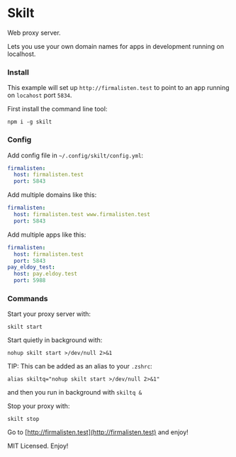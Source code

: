 # Skilt

Web proxy server.

Lets you use your own domain names for apps in development running on localhost.

### Install

This example will set up `http://firmalisten.test` to point to an app running on `locahost` port `5834`.

First install the command line tool:
```
npm i -g skilt
```

### Config

Add config file in `~/.config/skilt/config.yml`:

```yml
firmalisten:
  host: firmalisten.test
  port: 5843
```

Add multiple domains like this:

```yml
firmalisten:
  host: firmalisten.test www.firmalisten.test
  port: 5843
```

Add multiple apps like this:

```yml
firmalisten:
  host: firmalisten.test
  port: 5843
pay_eldoy_test:
  host: pay.eldoy.test
  port: 5988
```

### Commands

Start your proxy server with:
```
skilt start
```

Start quietly in background with:
```
nohup skilt start >/dev/null 2>&1
```

TIP: This can be added as an alias to your `.zshrc`:
```
alias skiltq="nohup skilt start >/dev/null 2>&1"
```

and then you run in background with `skiltq &`

Stop your proxy with:
```
skilt stop
```

Go to [http://firmalisten.test](http://firmalisten.test) and enjoy!

MIT Licensed. Enjoy!
